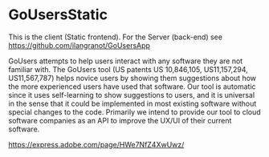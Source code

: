# GoUsersStatic

This is the client (Static frontend). For the Server (back-end) see https://github.com/ilangranot/GoUsersApp

GoUsers attempts to help users interact with any software they are not familiar with. The GoUsers tool (US patents US 10,846,105, US11,157,294, US11,567,787) helps novice users by showing them suggestions about how the more experienced users have used that software. Our tool is automatic since it uses self-learning to show suggestions to users, and it is universal in the sense that it could be implemented in most existing software without special changes to the code. Primarily we intend to provide our tool to cloud software companies as an API to improve the UX/UI of their current software.

https://express.adobe.com/page/HWe7NfZ4XwUwz/
